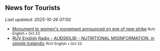 ## News for Tourists

*Last updated: 2025-10-26 07:00*

- <a href="https://nyr.ruv.is/english/2025-10-23-monument-to-womens-movement-announced-on-eve-of-new-strike-456980/" target="_blank">Monument to women&#x27;s movement announced on eve of new strike</a> <small>RUV English • Oct 23</small>
- <a href="https://nyr.ruv.is/english/2025-10-23-ruv-english-radio-audskilid-nutritional-misinformation-in-simple-icelandic-456949/" target="_blank">RÚV English Radio - AUÐSKILIÐ - NUTRITIONAL MISINFORMATION, in simple Icelandic</a> <small>RUV English • Oct 23</small>
